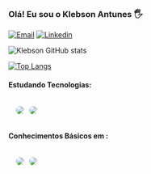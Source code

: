 ### Olá! Eu sou o Klebson Antunes 🖐️



[![Email](https://img.shields.io/badge/Gmail-D14836?style=for-the-badge&logo=gmail&logoColor=white)](mailto:klebsonantunes2@gmail.com)
[![Linkedin](https://img.shields.io/badge/LinkedIn-0077B5?style=for-the-badge&logo=linkedin&logoColor=white)](https://www.linkedin.com/in/klebson-antunes/)

![Klebson GitHub stats](https://github-readme-stats.vercel.app/api?username=Klebson-Antunes&show_icons=true&theme=radical)

[![Top Langs](https://github-readme-stats.vercel.app/api/top-langs/?username=Klebson-Antunes&layout=compact)](https://github.com/Klebson-Antunes/github-readme-stats)

#### Estudando Tecnologias:

<div style="display: flex; gap: 10px; padding: 15px;">
<img style="border-radius: 10px;" src="https://img.shields.io/badge/JavaScript-F7DF1E?style=for-the-badge&logo=javascript&logoColor=black">

<img style="border-radius: 10px;" src="https://img.shields.io/badge/Node.js-43853D?style=for-the-badge&logo=node.js&logoColor=white">
</div>




#### Conhecimentos Básicos em :


<div style="display: flex; gap: 10px; padding: 15px;">
<img style="border-radius: 10px;" src="https://img.shields.io/badge/HTML5-E34F26?style=for-the-badge&logo=html5&logoColor=white">

<img style="border-radius: 10px;" src="https://img.shields.io/badge/CSS3-1572B6?style=for-the-badge&logo=css3&logoColor=white">
</div>



